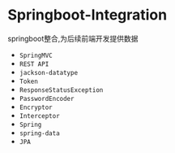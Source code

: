 # Springboot-Integration
springboot整合,为后续前端开发提供数据 
+ `SpringMVC`
+ `REST API`
+ `jackson-datatype`
+ `Token`
+ `ResponseStatusException`
+ `PasswordEncoder`
+ `Encryptor`
+ `Interceptor`
+ `Spring`
+ `spring-data`
+ `JPA` 
